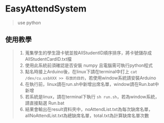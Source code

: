 # EasyAttendSystem

> use python
## 使用教學
> 1. 蒐集學生的學生證卡號並按AllStudentID順序排序，將卡號儲存成AllStudentCardID.txt檔
> 2. 使用此系統前須確認是否安裝 numpy 且電腦需可執行python程式
> 3. 點名時接上Arduino後，在linux下請在terminal中打上 `cat /dev/cu.usbXXX >> 存放的目的`，若使用window系統請安裝Arduino 
> 4. 在執行前，linux請在run.sh中新增出席名單，window請在Run.bat中新增
> 5. 若系統是linux，請在terminal下執行 `sh run.sh`，若為window系統，請直接點選 Run.bat
> 6. 結果會輸出在result資料夾中，noAttendList.txt為每次缺席名單，allNoAttendList.txt為總缺席名單，total.txt為計算缺席名單次數
